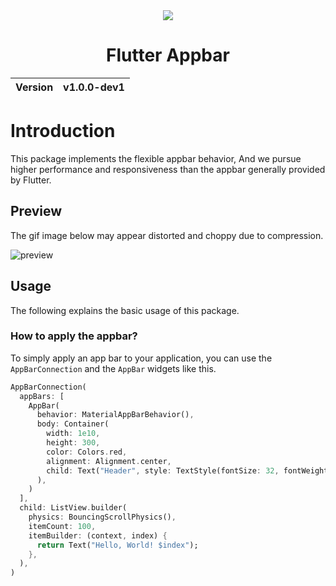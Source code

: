 <div align="center">
  <img width="" src="https://github.com/user-attachments/assets/535a7285-56f8-4f3f-8356-c9f54aed4d36">
  <h1>Flutter Appbar</h1>
  <table>
        <thead>
          <tr>
            <th>Version</th>
            <th>v1.0.0-dev1</th>
          </tr>
        </tbody>
    </table>
</div>

# Introduction
This package implements the flexible appbar behavior, And we pursue higher performance and responsiveness than the appbar generally provided by Flutter.

## Preview
The gif image below may appear distorted and choppy due to compression.

![preview](https://github.com/user-attachments/assets/9b077c66-83c3-4374-b217-f37dbe644d01)

## Usage
The following explains the basic usage of this package.

### How to apply the appbar?
To simply apply an app bar to your application, you can use the `AppBarConnection` and the `AppBar` widgets like this.

```dart
AppBarConnection(
  appBars: [
    AppBar(
      behavior: MaterialAppBarBehavior(),
      body: Container(
        width: 1e10,
        height: 300,
        color: Colors.red,
        alignment: Alignment.center,
        child: Text("Header", style: TextStyle(fontSize: 32, fontWeight: FontWeight.bold)),
      ),
    )
  ],
  child: ListView.builder(
    physics: BouncingScrollPhysics(),
    itemCount: 100,
    itemBuilder: (context, index) {
      return Text("Hello, World! $index");
    },
  ),
)
```
